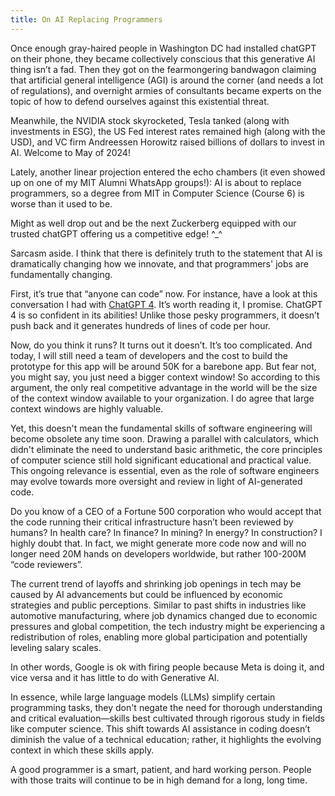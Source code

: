 ```yaml
---
title: On AI Replacing Programmers
---
```


Once enough gray-haired people in Washington DC had installed chatGPT on their phone, they became collectively conscious that this generative AI thing isn’t a fad. Then they got on the fearmongering bandwagon claiming that artificial general intelligence (AGI) is around the corner (and needs a lot of regulations), and overnight armies of consultants became experts on the topic of how to defend ourselves against this existential threat.

Meanwhile, the NVIDIA stock skyrocketed, Tesla tanked (along with investments in ESG), the US Fed interest rates remained high (along with the USD), and VC firm Andreessen Horowitz raised billions of dollars to invest in AI. Welcome to May of 2024!

Lately, another linear projection entered the echo chambers (it even showed up on one of my MIT Alumni WhatsApp groups!): AI is about to replace programmers, so a degree from MIT in Computer Science (Course 6) is worse than it used to be.

Might as well drop out and be the next Zuckerberg equipped with our trusted chatGPT offering us a competitive edge! ^_^

Sarcasm aside. I think that there is definitely truth to the statement that AI is dramatically changing how we innovate, and that programmers' jobs are fundamentally changing.

First, it’s true that “anyone can code” now. For instance, have a look at this conversation I had with [ChatGPT 4](https://chat.openai.com/share/dc36a453-76c1-4469-824b-ee95c0c1c924). It’s worth reading it, I promise. ChatGPT 4 is so confident in its abilities! Unlike those pesky programmers, it doesn’t push back and it generates hundreds of lines of code per hour.

Now, do you think it runs? It turns out it doesn’t. It’s too complicated. And today, I will still need a team of developers and the cost to build the prototype for this app will be around 50K for a barebone app. But fear not, you might say, you just need a bigger context window! So according to this argument, the only real competitive advantage in the world will be the size of the context window available to your organization. I do agree that large context windows are highly valuable.

Yet, this doesn't mean the fundamental skills of software engineering will become obsolete any time soon. Drawing a parallel with calculators, which didn't eliminate the need to understand basic arithmetic, the core principles of computer science still hold significant educational and practical value. This ongoing relevance is essential, even as the role of software engineers may evolve towards more oversight and review in light of AI-generated code.

Do you know of a CEO of a Fortune 500 corporation who would accept that the code running their critical infrastructure hasn’t been reviewed by humans? In health care? In finance? In mining? In energy? In construction? I highly doubt that. In fact, we might generate more code now and will no longer need 20M hands on developers worldwide, but rather 100-200M “code reviewers”.

The current trend of layoffs and shrinking job openings in tech may be caused by AI advancements but could be influenced by economic strategies and public perceptions. Similar to past shifts in industries like automotive manufacturing, where job dynamics changed due to economic pressures and global competition, the tech industry might be experiencing a redistribution of roles, enabling more global participation and potentially leveling salary scales.

In other words, Google is ok with firing people because Meta is doing it, and vice versa and it has little to do with Generative AI.

In essence, while large language models (LLMs) simplify certain programming tasks, they don't negate the need for thorough understanding and critical evaluation—skills best cultivated through rigorous study in fields like computer science. This shift towards AI assistance in coding doesn’t diminish the value of a technical education; rather, it highlights the evolving context in which these skills apply.

A good programmer is a smart, patient, and hard working person. People with those traits will continue to be in high demand for a long, long time.
